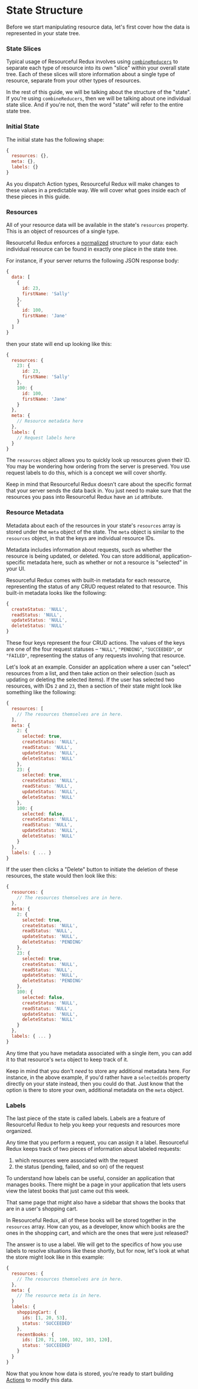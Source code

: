 # State Structure

Before we start manipulating resource data, let's first cover how the data
is represented in your state tree.

### State Slices

Typical usage of Resourceful Redux involves using
[`combineReducers`](http://redux.js.org/docs/api/combineReducers.html) to
separate each type of resource into its own "slice" within your overall state
tree. Each of these slices will store information about a single type of
resource, separate from your other types of resources.

In the rest of this guide, we will be talking about the structure of the "state".
If you're using `combineReducers`, then we will be talking about one individual
state slice. And if you're not, then the word "state" will refer to the entire state
tree.

### Initial State

The initial state has the following shape:

```js
{
  resources: {},
  meta: {},
  labels: {}
}
```

As you dispatch Action types, Resourceful Redux will make changes to these
values in a predictable way. We will cover what goes inside each of these pieces
in this guide.

### Resources

All of your resource data will be available in the state's `resources`
property. This is an object of resources of a single type.

Resourceful Redux enforces a
[normalized](https://en.wikipedia.org/wiki/Database_normalization) structure to
your data: each individual resource can be found in exactly one place in the
state tree.

For instance, if your server returns the following JSON response body:

```js
{
  data: [
    {
      id: 23,
      firstName: 'Sally'
    },
    {
      id: 100,
      firstName: 'Jane'
    }
  ]
}
```

then your state will end up looking like this:

```js
{
  resources: {
    23: {
      id: 23,
      firstName: 'Sally'
    },
    100: {
      id: 100,
      firstName: 'Jane'
    }
  },
  meta: {
    // Resource metadata here
  },
  labels: {
    // Request labels here
  }
}
```

The `resources` object allows you to quickly look up resources given their ID.
You may be wondering how ordering from the server is preserved. You use request
labels to do this, which is a concept we will cover shortly.

Keep in mind that Resourceful Redux doesn't care about the specific format that
your server sends the data back in. You just need to make sure that the resources
you pass into Resourceful Redux have an `id` attribute.

### Resource Metadata

Metadata about each of the resources in your state's `resources` array
is stored under the `meta` object of the state. The `meta` object is similar to
the `resources` object, in that the keys are individual resource IDs.

Metadata includes information about requests, such as whether the resource is
being updated, or deleted. You can store additional, application-specific
metadata here, such as whether or not a resource is "selected" in your UI.

Resourceful Redux comes with built-in metadata for each resource, representing
the status of any CRUD request related to that resource. This built-in metadata
looks like the following:

```js
{
  createStatus: 'NULL',
  readStatus: 'NULL',
  updateStatus: 'NULL',
  deleteStatus: 'NULL'
}
```

These four keys represent the four CRUD actions. The values of the keys are
one of the four request statuses – `"NULL"`, `"PENDING"`, `"SUCCEEDED"`, or
`"FAILED"`, representing the status of any requests involving that resource.

Let's look at an example. Consider an application where a user can "select"
resources from a list, and then take action on their selection (such as updating
or deleting the selected items). If the user has selected two resources, with
IDs `2` and `23`, then a section of their state might look like something like
the following:

```js
{
  resources: [
    // The resources themselves are in here.
  ],
  meta: {
    2: {
      selected: true,
      createStatus: 'NULL',
      readStatus: 'NULL',
      updateStatus: 'NULL',
      deleteStatus: 'NULL'
    },
    23: {
      selected: true,
      createStatus: 'NULL',
      readStatus: 'NULL',
      updateStatus: 'NULL',
      deleteStatus: 'NULL'
    },
    100: {
      selected: false,
      createStatus: 'NULL',
      readStatus: 'NULL',
      updateStatus: 'NULL',
      deleteStatus: 'NULL'
    }
  },
  labels: { ... }
}
```

If the user then clicks a "Delete" button to initiate the deletion of these
resources, the state would then look like this:

```js
{
  resources: {
    // The resources themselves are in here.
  },
  meta: {
    2: {
      selected: true,
      createStatus: 'NULL',
      readStatus: 'NULL',
      updateStatus: 'NULL',
      deleteStatus: 'PENDING'
    },
    23: {
      selected: true,
      createStatus: 'NULL',
      readStatus: 'NULL',
      updateStatus: 'NULL',
      deleteStatus: 'PENDING'
    },
    100: {
      selected: false,
      createStatus: 'NULL',
      readStatus: 'NULL',
      updateStatus: 'NULL',
      deleteStatus: 'NULL'
    }
  },
  labels: { ... }
}
```

Any time that you have metadata associated with a single item, you can add it
to that resource's `meta` object to keep track of it.

Keep in mind that you don't _need_ to store any additional metadata here. For
instance, in the above example, if you'd rather have a `selectedIds` property
directly on your state instead, then you could do that. Just know that
the option is there to store your own, additional metadata on the `meta` object.

### Labels

The last piece of the state is called labels. Labels are a feature of
Resourceful Redux to help you keep your requests and resources more organized.

Any time that you perform a request, you can assign it a label.
Resourceful Redux keeps track of two pieces of information about labeled
requests:

1. which resources were associated with the request
2. the status (pending, failed, and so on) of the request

To understand how labels can be useful, consider an application that manages
books. There might be a page in your application that lets users view the
latest books that just came out this week.

That same page that might also have a sidebar that shows the books that are
in a user's shopping cart.

In Resourceful Redux, all of these books will be stored together in the
`resources` array. How can you, as a developer, know which books are the ones in
the shopping cart, and which are the ones that were just released?

The answer is to use a label. We will get to the specifics of how you use labels
to resolve situations like these shortly, but for now, let's look at what the
store might look like in this example:

```js
{
  resources: {
    // The resources themselves are in here.
  },
  meta: {
    // The resource meta is in here.
  }
  labels: {
    shoppingCart: {
      ids: [1, 20, 53],
      status: 'SUCCEEDED'
    },
    recentBooks: {
      ids: [20, 71, 100, 102, 103, 120],
      status: 'SUCCEEDED'
    }
  }
}
```

Now that you know how data is stored, you're ready to start building
[Actions](http://redux.js.org/docs/basics/Actions.html) to modify this data.

